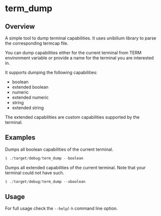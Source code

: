 # term_dump

## Overview

A simple tool to dump terminal capabilities. It uses unibilium library to parse the
corresponding termcap file.

You can dump capabilities either for the current terminal from TERM environment variable or
provide a name for the terminal you are interested in.

It supports dumping the following capabilities:
* boolean
* extended boolean
* numeric
* extended numeric
* string
* extended string

The extended capabilities are custom capabilities supported by the terminal.

## Examples

Dumps all boolean capabilities of the current terminal.

```rust
$ ./target/debug/term_dump --boolean
```

Dumps all extended capabilities of the current terminal. Note that your terminal could not have
such.

```rust
$ ./target/debug/term_dump --xboolean
```

## Usage

For full usage check the `--help`/`-h` command line option.

